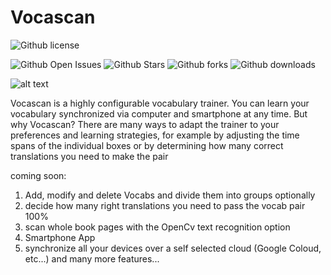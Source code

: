 # Vocascan
![Github license](https://img.shields.io/github/license/noctera/Vocascan?style=flat-square)

![Github Open Issues](https://img.shields.io/github/issues/noctera/Vocascan?style=flat-square)
![Github Stars](https://img.shields.io/github/stars/noctera/Vocascan?style=flat-square)
![Github forks](https://img.shields.io/github/forks/noctera/Vocascan?style=flat-square)
![Github downloads](https://img.shields.io/github/downloads/noctera/Vocascan/total?label=Downloads)



![alt text](https://github.com/noctera/Vocascan/blob/master/frontend/src/images/Vocascan-github-logo.png)

Vocascan is a highly configurable vocabulary trainer. You can learn your vocabulary synchronized via computer and smartphone at any time.  But why Vocascan? There are many ways to adapt the trainer to your preferences and learning strategies, for example by adjusting the time spans of the individual boxes or by determining how many correct translations you need to make the pair

coming soon:
1. Add, modify and delete Vocabs and divide them into groups optionally
2. decide how many right translations you need to pass the vocab pair 100%
3. scan whole book pages with the OpenCv text recognition option
4. Smartphone App
5. synchronize all your devices over a self selected cloud (Google Coloud, etc...)
and many more features...
